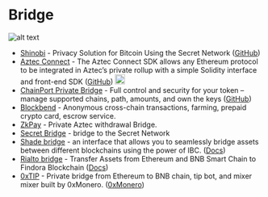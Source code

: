 # Bridge

![alt text](https://github.com/Msiusko/web3privacy/blob/main/static-assets/Bridge.png?raw=true)

- [Shinobi](https://www.sbtc.ninja) - Privacy Solution for Bitcoin Using the Secret
  Network ([GitHub](https://github.com/shinobi-protocol))
- [Aztec Connect](https://aztec.network/connect/) - The Aztec Connect SDK allows any Ethereum protocol to be integrated
  in Aztec’s private rollup with a simple Solidity interface and front-end
  SDK ([GitHub](https://github.com/critesjosh/aztec-sdk-starter)) <img src="https://s2.coinmarketcap.com/static/img/coins/64x64/1027.png" width="20" />
- [ChainPort Private Bridge](https://www.chainport.io/private-bridge) - Full control and security for your token –
  manage supported chains, path, amounts, and own the keys ([GitHub](https://docs.chainport.io))
- [Blockbend](https://blockblend.io) - Anonymous cross-chain transactions, farming, prepaid crypto card, escrow service.
- [ZkPay](https://zkpay.finance) - Private Aztec withdrawal Bridge.
- [Secret Bridge](https://bridge.scrt.network) - bridge to the Secret Network
- [Shade bridge](https://app.shadeprotocol.io/bridge) - an interface that allows you to seamlessly bridge assets between
  different blockchains using the power of IBC. ([Docs](https://docs.shadeprotocol.io/shade-protocol/apps/bridge))
- [Rialto bridge](https://rialtobridge.io) - Transfer Assets from Ethereum and BNB Smart Chain to Findora
  Blockchain ([Docs](https://github.com/Cavocada/chainbridge-tools/wiki/About-Rialto-Bridge))
- [0xTIP](https://t.co/JRNgLFaU50) - Private bridge from Ethereum to BNB chain, tip bot, and mixer mixer built by
  0xMonero. ([0xMonero](https://0xmonero.com/))

